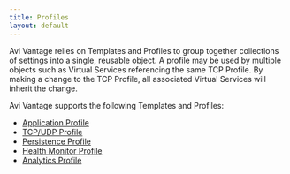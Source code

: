 ```yaml
---
title: Profiles
layout: default
---
```

Avi Vantage relies on Templates and Profiles to group together collections of settings into a single, reusable object. A profile may be used by multiple objects such as Virtual Services referencing the same TCP Profile. By making a change to the TCP Profile, all associated Virtual Services will inherit the change.

Avi Vantage supports the following Templates and Profiles:

* <a href="application-profile">Application Profile</a> 
* <a href="tcpudp-profile">TCP/UDP Profile</a> 
* <a href="persistence-profile">Persistence Profile</a> 
* <a href="health-monitor-profile">Health Monitor Profile</a> 
* <a href="analytics-profile">Analytics Profile</a>   